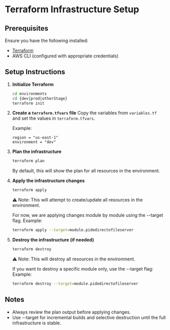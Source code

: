 # Terraform Infrastructure Setup

## Prerequisites

Ensure you have the following installed:
- [Terraform](https://developer.hashicorp.com/terraform/downloads)
- AWS CLI (configured with appropriate credentials)

## Setup Instructions

1. **Initialize Terraform**
   ```sh
   cd environments
   cd {dev|prod|otherStage}
   terraform init
   ```

2. **Create a `terraform.tfvars` file**
   Copy the variables from `variables.tf` and set the values in `terraform.tfvars`.
   
   Example:
   ```hcl
   region = "us-east-1"
   environment = "dev"
   ```

3. **Plan the infrastructure**
   ```sh
   terraform plan
   ```

   By default, this will show the plan for all resources in the environment.

4. **Apply the infrastructure changes**
   ```sh
   terraform apply
   ```

   ⚠️ Note: This will attempt to create/update all resources in the environment.

   For now, we are applying changes module by module using the --target flag.
   Example:
   ```sh
   terraform apply --target=module.pidedirectofileserver
   ```

5. **Destroy the infrastructure (if needed)**
   ```sh
   terraform destroy
   ```
   
   ⚠️ Note: This will destroy all resources in the environment.

   If you want to destroy a specific module only, use the --target flag:
   Example:
   ```sh
   terraform destroy --target=module.pidedirectofileserver
   ```

## Notes
- Always review the plan output before applying changes.
- Use --target for incremental builds and selective destruction until the full infrastructure is stable.

